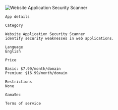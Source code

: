 ![Website Application Security Scanner](https://raw.github.com/GamaSec/GamaScan/master/public/images/logo-175.png "Website Application Security Scanner")

    
    App details
	
    Category
	
    Website Application Security Scanner
    identify security weaknesses in web applications.
    
    Language
    English

    Price

    Basic: $7.99/month/domain
    Premium: $16.99/month/domain

    Restrictions
    None

    GamaSec

    Terms of service

